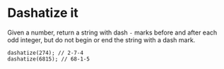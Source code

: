# Dashatize it

Given a number, return a string with dash `-` marks before and after each odd integer, but do not begin or end the string with a dash mark.

```javacript
dashatize(274); // 2-7-4
dashatize(6815); // 68-1-5
```
